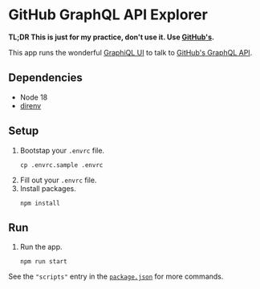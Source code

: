 # GitHub GraphQL API Explorer

__**TL;DR This is just for my practice, don't use it. Use [GitHub's](https://docs.github.com/en/graphql/overview/explorer).**__

This app runs the wonderful [GraphiQL UI](https://github.com/graphql/graphiql/tree/main/packages/graphiql) to talk to [GitHub's GraphQL API](https://docs.github.com/en/graphql).

## Dependencies

* Node 18
* [direnv](https://github.com/direnv/direnv)

## Setup

1. Bootstap your `.envrc` file.
   ```
   cp .envrc.sample .envrc
   ```
1. Fill out your `.envrc` file.
1. Install packages.
   ```
   npm install
   ```

## Run

1. Run the app.
   ```
   npm run start
   ```

See the `"scripts"` entry in the [`package.json`](package.json) for more commands.
